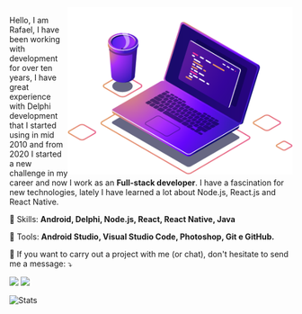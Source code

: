 <img src="computer-illustration.png" min-width="400px" max-width="400px" width="400px" align="right" alt="Computador">


<p align="left">
  Hello, I am Rafael, I have been working with development for over ten years, I have great experience with Delphi development that I started using in mid 2010 and from 2020 I started a new challenge in my career and now I work as an <strong>Full-stack developer</strong>. I have a fascination for new technologies, lately I have learned a lot about Node.js, React.js and React Native.
</p>

<p align="left">
  🥋 Skills: <strong>Android, Delphi, Node.js, React, React Native, Java</strong>
</p
  
<p align="left">
  💼 Tools: <strong>Android Studio, Visual Studio Code, Photoshop, Git e GitHub.</strong>
</p>

<p align="left">
  💬 If you want to carry out a project with me (or chat), don't hesitate to send me a message: ⤵️
</p>

<p align="left">
  
  <a href="https://www.linkedin.com/in/rafael-pinto-scholant-718a3724/" alt="Linkedin">
  <img src="https://img.shields.io/badge/-Linkedin-0e76a8?style=for-the-badge&logo=Linkedin&logoColor=white&link=https://www.linkedin.com/in/rafael-pinto-scholant-718a3724/" /></a>
  
  <a href="https://www.twitch.tv/scholant/" alt="Linkedin">
  <img src="https://img.shields.io/badge/-Twitch-6441a5?style=for-the-badge&logo=Twitch&logoColor=white&link=https://www.twitch.tv/scholant/" /></a>
  
</p> 

![Stats](https://github-readme-stats.vercel.app/api/top-langs?username=rscholant&show_icons=true&layout=compact&theme=dark)

